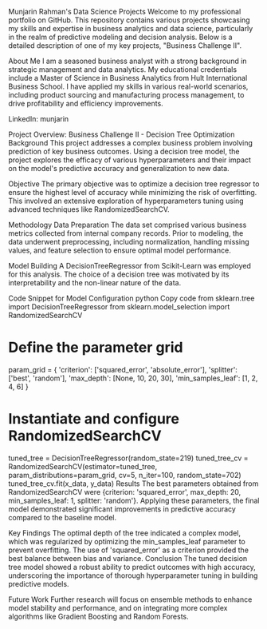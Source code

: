 Munjarin Rahman's Data Science Projects
Welcome to my professional portfolio on GitHub. This repository contains various projects showcasing my skills and expertise in business analytics and data science, particularly in the realm of predictive modeling and decision analysis. Below is a detailed description of one of my key projects, "Business Challenge II".

About Me
I am a seasoned business analyst with a strong background in strategic management and data analytics. My educational credentials include a Master of Science in Business Analytics from Hult International Business School. I have applied my skills in various real-world scenarios, including product sourcing and manufacturing process management, to drive profitability and efficiency improvements.

LinkedIn: munjarin

Project Overview: Business Challenge II - Decision Tree Optimization
Background
This project addresses a complex business problem involving prediction of key business outcomes. Using a decision tree model, the project explores the efficacy of various hyperparameters and their impact on the model's predictive accuracy and generalization to new data.

Objective
The primary objective was to optimize a decision tree regressor to ensure the highest level of accuracy while minimizing the risk of overfitting. This involved an extensive exploration of hyperparameters tuning using advanced techniques like RandomizedSearchCV.

Methodology
Data Preparation
The data set comprised various business metrics collected from internal company records. Prior to modeling, the data underwent preprocessing, including normalization, handling missing values, and feature selection to ensure optimal model performance.

Model Building
A DecisionTreeRegressor from Scikit-Learn was employed for this analysis. The choice of a decision tree was motivated by its interpretability and the non-linear nature of the data.

Code Snippet for Model Configuration
python
Copy code
from sklearn.tree import DecisionTreeRegressor
from sklearn.model_selection import RandomizedSearchCV

# Define the parameter grid
param_grid = {
    'criterion': ['squared_error', 'absolute_error'],
    'splitter': ['best', 'random'],
    'max_depth': [None, 10, 20, 30],
    'min_samples_leaf': [1, 2, 4, 6]
}

# Instantiate and configure RandomizedSearchCV
tuned_tree = DecisionTreeRegressor(random_state=219)
tuned_tree_cv = RandomizedSearchCV(estimator=tuned_tree, param_distributions=param_grid, cv=5, n_iter=100, random_state=702)
tuned_tree_cv.fit(x_data, y_data)
Results
The best parameters obtained from RandomizedSearchCV were {criterion: 'squared_error', max_depth: 20, min_samples_leaf: 1, splitter: 'random'}. Applying these parameters, the final model demonstrated significant improvements in predictive accuracy compared to the baseline model.

Key Findings
The optimal depth of the tree indicated a complex model, which was regularized by optimizing the min_samples_leaf parameter to prevent overfitting.
The use of 'squared_error' as a criterion provided the best balance between bias and variance.
Conclusion
The tuned decision tree model showed a robust ability to predict outcomes with high accuracy, underscoring the importance of thorough hyperparameter tuning in building predictive models.

Future Work
Further research will focus on ensemble methods to enhance model stability and performance, and on integrating more complex algorithms like Gradient Boosting and Random Forests.
